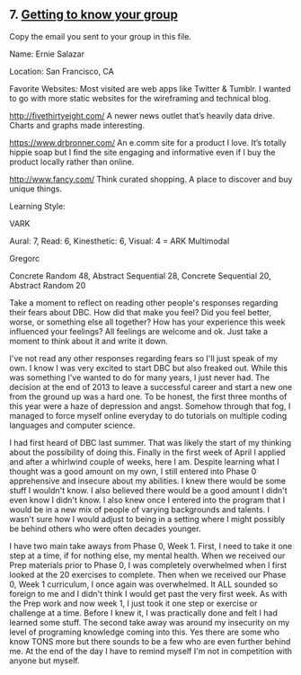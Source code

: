## 7. [Getting to know your group](7_get_to_know_your_group/readme.md)

Copy the email you sent to your group in this file.

<!-- Insert your response here  -->
Name: Ernie Salazar

Location: San Francisco, CA

Favorite Websites: Most visited are web apps like Twitter & Tumblr. I wanted to go with more 
static websites for the wireframing and technical blog.

http://fivethirtyeight.com/ A newer news outlet that’s heavily data drive. Charts and graphs made 
interesting.

https://www.drbronner.com/ An e.comm site for a product I love. It’s totally hippie soap but I find 
the site engaging and informative even if I buy the product locally rather than online.

http://www.fancy.com/ Think curated shopping. A place to discover and buy unique things.

Learning Style: 

VARK

Aural: 7, Read: 6, Kinesthetic: 6, Visual: 4 = ARK Multimodal

Gregorc

Concrete Random 48, Abstract Sequential 28, Concrete Sequential 20, Abstract Random 20

Take a moment to reflect on reading other people's responses regarding their fears about DBC. How did that make you feel? Did you feel better, worse, or something else all together? How has your experience this week influenced your feelings? All feelings are welcome and ok. Just take a moment to think about it and write it down. 

<!-- Insert your response here -->
I've not read any other responses regarding fears so I'll just speak of my own. I know I was very excited to start DBC but also freaked out. While this was something I've wanted to do for many years, I just never had. The decision at the end of 2013 to leave a successful career and start a new one from the ground up was a hard one. To be honest, the first three months of this year were a haze of depression and angst. Somehow through that fog, I managed to force myself online everyday to do tutorials on multiple coding languages and computer science.

I had first heard of DBC last summer. That was likely the start of my thinking about the possibility of doing this. Finally in the first week of April I applied and after a whirlwind couple of weeks, here I am. Despite learning what I thought was a good amount on my own, I still entered into Phase 0 apprehensive and insecure about my abilities. I knew there would be some stuff I wouldn't know. I also believed there would be a good amount I didn't even know I didn't know. I also knew once I entered into the program that I would be in a new mix of people of varying backgrounds and talents. I wasn't sure how I would adjust to being in a setting where I might possibly be behind others who were often decades younger. 

I have two main take aways from Phase 0, Week 1. First, I need to take it one step at a time, if for nothing else, my mental health. When we received our Prep materials prior to Phase 0, I was completely overwhelmed when I first looked at the 20 exercises to complete. Then when we received our Phase 0, Week 1 curriculum, I once again was overwhelmed. It ALL sounded so foreign to me and I didn't think I would get past the very first week. As with the Prep work and now week 1, I just took it one step or exercise or challenge at a time. Before I knew it, I was practically done and felt I had learned some stuff. The second take away was around my insecurity on my level of programing knowledge coming into this. Yes there are some who know TONS more but there sounds to be a few who are even further behind me. At the end of the day I have to remind myself I'm not in competition with anyone but myself.
